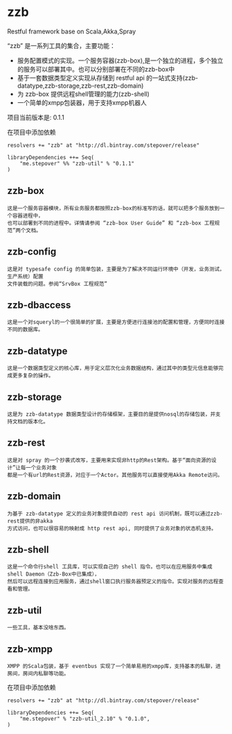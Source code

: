 zzb
===

Restful framework base on Scala,Akka,Spray

“zzb” 是一系列工具的集合，主要功能：

* 服务配置模式的实现。一个服务容器(zzb-box),是一个独立的进程，多个独立的服务可以部署其中。也可以分别部署在不同的zzb-box中
* 基于一套数据类型定义实现从存储到 restful api 的一站式支持(zzb-datatype,zzb-storage,zzb-rest,zzb-domain)
* 为 zzb-box 提供远程shell管理的能力(zzb-shell)
* 一个简单的xmpp包装器，用于支持xmpp机器人


项目当前版本是: 0.1.1

在项目中添加依赖

    resolvers += "zzb" at "http://dl.bintray.com/stepover/release"

    libraryDependencies ++= Seq(
        "me.stepover" %% "zzb-util" % "0.1.1"
    )

zzb-box
-------
    这是一个服务容器模块，所有业务服务都按照zzb-box的标准写的话，就可以把多个服务放到一个容器进程中，
    也可以部署到不同的进程中。详情请参阅 “zzb-box User Guide” 和 “zzb-box 工程规范”两个文档。

zzb-config
-----------
    这是对 typesafe config 的简单包装，主要是为了解决不同运行环境中（开发，业务测试，生产系统）配置
    文件装载的问题。参阅“SrvBox 工程规范”

zzb-dbaccess
------------
    这是一个对squeryl的一个很简单的扩展，主要是方便进行连接池的配置和管理，方便同时连接不同的数据库。

zzb-datatype
------------
    这是一个数据类型定义的核心库，用于定义层次化业务数据结构，通过其中的类型元信息能够完成更多复杂的操作。

zzb-storage
-----------
    这是为 zzb-datatype 数据类型设计的存储框架，主要目的是提供nosql的存储包装，并支持文档的版本化。

zzb-rest
--------
    这是对 spray 的一个抄袭式改写，主要用来实现非http的Rest架构。基于“面向资源的设计”让每一个业务对象
    都是一个有url的Rest资源，对应于一个Actor。其他服务可以直接使用Akka Remote访问。

zzb-domain
----------
    为基于 zzb-datatype 定义的业务对象提供自动的 rest api 访问机制，既可以通过zzb-rest提供的非akka
    方式访问，也可以很容易的映射成 http rest api, 同时提供了业务对象的状态机支持。

zzb-shell
---------
    这是一个命令行shell 工具库，可以实现自己的 shell 指令。也可以在应用服务中集成 shell Daemon（Zzb-Box中已集成），
    然后可以远程连接到应用服务，通过shell窗口执行服务器预定义的指令。实现对服务的远程查看和管理。

zzb-util
--------
    一些工具，基本没啥东西。

zzb-xmpp
--------
    XMPP 的Scala包装，基于 eventbus 实现了一个简单易用的xmpp库，支持基本的私聊，进房间，房间内私聊等功能。

在项目中添加依赖

    resolvers += "zzb" at "http://dl.bintray.com/stepover/release"

    libraryDependencies ++= Seq(
        "me.stepover" % "zzb-util_2.10" % "0.1.0",
    )
